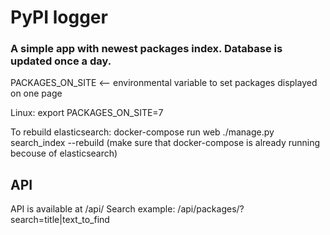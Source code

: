 # PyPI logger
### A simple app with newest packages index. Database is updated once a day.

PACKAGES_ON_SITE <-- environmental variable to set packages displayed on one page

Linux:
export PACKAGES_ON_SITE=7

To rebuild elasticsearch:
docker-compose run web ./manage.py search_index --rebuild
(make sure that docker-compose is already running becouse of elasticsearch)

## API
API is available at /api/
Search example: /api/packages/?search=title|text_to_find
